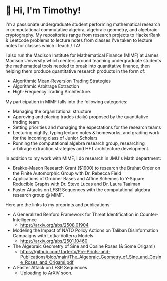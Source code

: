 # 👋 Hi, I'm Timothy!

I'm a passionate undergraduate student performing mathematical research in computational commutative algebra, algebraic geometry, and algebraic cryptography. My repositories range from research projects to HackerRank & Leetcode problems to lecture notes from classes I've taken to lecture notes for classes which I teach / TA! 

I also run the Madison Institute for Mathematical Finance (MIMF) at James Madison University which centers around teaching undergraduate students the mathematical tools needed to break into quantitative finance, then helping them produce quantitative research products in the form of:
 - Algorithmic Mean-Reversion Trading Strategies
 - Algorithmic Arbitrage Extraction
 - High-Frequency Trading Architecture.

My participation in MIMF falls into the following categories:
 - Managing the organizational structure
 - Approving and placing trades (daily) proposed by the quantitative trading team
 - Setting priorities and managing the expectations for the research teams
 - Lecturing nightly, typing lecture notes & homeworks, and grading work for the incoming class of Junior Scholars
 - Running the computational algebra research group, researching arbitrage extraction strategies and HFT architecture development.

In addition to my work with MIMF, I do research in JMU's Math department:
 - Brakke-Mason Research Grant ($1900) to research the Bruhat Order on the Finite Automorphic Group with Dr. Rebecca Field
 - Applications of Grobner Bases and Affine Schemes to Y-Square Reducible Graphs with Dr. Steve Lucas and Dr. Laura Taalman
 - Faster Attacks on LFSR Sequences with the computational algebra research group @ MIMF.

Here are the links to my preprints and publications:
 - A Generalized Benford Framework for Threat Identification in Counter-Intelligence
   - https://arxiv.org/abs/2508.01904
 - Modeling the Impact of NATO Policy Actions on Taliban Disinformation Campaigns with Lotka-Volterra Models
   - https://arxiv.org/abs/2501.10460
 - The Algebraic Geometry of Sine and Cosine Roses (& Some Origami)
   - https://github.com/Tartertx/Pre-Prints-and-Publications/blob/main/The_Algebraic_Geometry_of_Sine_and_Cosine_Roses_and_Origami.pdf
 - A Faster Attack on LFSR Sequences
   - Uploading to ArXiV soon.
